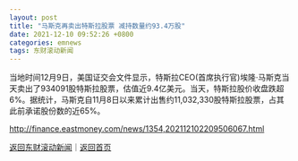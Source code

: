 ```yaml
---
layout: post
title: "马斯克再卖出特斯拉股票 减持数量约93.4万股"
date: 2021-12-10 09:52:26 +0800
categories: emnews
tags: 东财滚动新闻
---
```


当地时间12月9日，美国证交会文件显示，特斯拉CEO(首席执行官)埃隆·马斯克当天卖出了934091股特斯拉股票，估值近9.4亿美元。当天，特斯拉股价收盘跌超6%。据统计，马斯克自11月8日以来累计出售约11,032,330股特斯拉股票，占其此前承诺股份数的近65%。

<http://finance.eastmoney.com/news/1354,202112102209506067.html>

[返回东财滚动新闻](//finews.withounder.com/emnews/)｜[返回首页](//finews.withounder.com/)